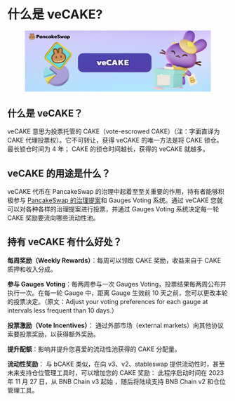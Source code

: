 # 什么是 veCAKE?

<figure><img src="../../.gitbook/assets/image (245).png" alt=""><figcaption></figcaption></figure>

## 什么是 veCAKE？&#x20;

veCAKE 意思为投票托管的 CAKE（vote-escrowed CAKE）（注：字面直译为 CAKE 代理投票权）。它不可转让，获得 veCAKE 的唯一方法是将 CAKE 锁仓。最长锁仓时间为 4 年； CAKE 的锁仓时间越长，获得的 veCAKE 就越多。&#x20;

## veCAKE 的用途是什么？&#x20;

veCAKE 代币在 PancakeSwap 的治理中起着至至关重要的作用，持有者能够积极参与 [PancakeSwap 的治理提案](https://pancakeswap.finance/voting)和 Gauges Voting 系统。通过 veCAKE 您就可以对各种各样的治理提案进行投票，并通过 Gauges Voting 系统决定每一轮 CAKE 奖励要流向哪些流动性池。&#x20;

## 持有 veCAKE 有什么好处？&#x20;

**每周奖励（Weekly Rewards）**：每周可以领取 CAKE 奖励，收益来自于 CAKE 质押和收入分成。

**参与 Gauges** **Voting**：每两周参与一次 Gauges Voting，投票结果每两周公布并执行一次。在每一轮 Gauge 中，距离 Gauge 生效前 10 天之前，您可以更改本轮的投票决定。（原文：Adjust your voting preferences for each gauge at intervals less frequent than 10 days.）

**投票激励（Vote Incentives）**： 通过外部市场（external markets）向其他协议索要投票奖励，以获得额外奖励。&#x20;

**提升配额**：影响并提升您喜爱的流动性池获得的 CAKE 分配量。&#x20;

**流动性奖励**： 与 bCAKE 类似，在向 v3、v2、stableswap 提供流动性时，甚至未来支持仓位管理工具时，可以增加您的 CAKE 奖励： 此程序启动时间在 2023 年 11 月 27 日，从 BNB Chain v3 起始 ，随后将陆续支持 BNB Chain v2 和仓位管理工具。
